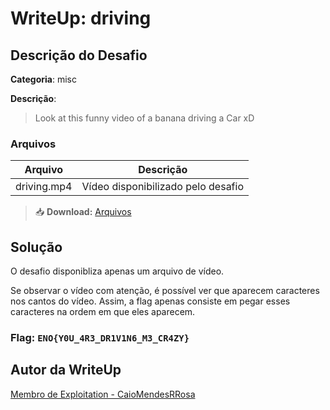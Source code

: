 # WriteUp: driving
## Descrição do Desafio
**Categoria**: misc

**Descrição**:
> Look at this funny video of a banana driving a Car xD

### Arquivos
| Arquivo | Descrição |
| ------- | --------- |
| driving.mp4 | Vídeo disponibilizado pelo desafio |

> 📥 **Download:** [Arquivos](https://github.com/HawkSecUnifei/Writeups/raw/refs/heads/main/2025/nullcon_CTF/Powerplay/Arquivos.zip)

## Solução
O desafio disponibliza apenas um arquivo de vídeo.

Se observar o vídeo com atenção, é possível ver que aparecem caracteres nos cantos do vídeo. Assim, a flag apenas consiste em pegar esses caracteres na ordem em que eles aparecem.

### Flag: `ENO{Y0U_4R3_DR1V1N6_M3_CR4ZY}`

## Autor da WriteUp
[Membro de Exploitation - CaioMendesRRosa](https://github.com/CaioMendesRRosa)


